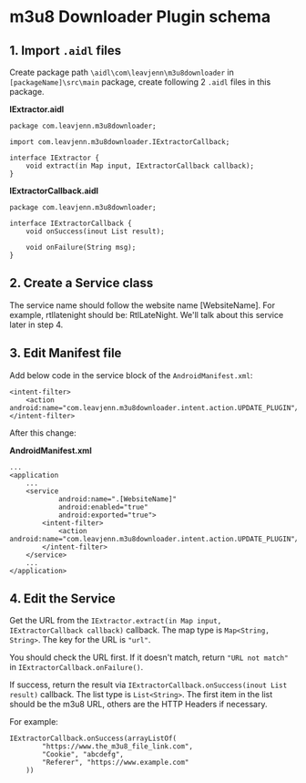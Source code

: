 # m3u8 Downloader Plugin schema

## 1. Import `.aidl` files
Create package path `\aidl\com\leavjenn\m3u8downloader` in `[packageName]\src\main` package, create following 2 `.aidl` files in this package.

__IExtractor.aidl__
```
package com.leavjenn.m3u8downloader;

import com.leavjenn.m3u8downloader.IExtractorCallback;

interface IExtractor {
    void extract(in Map input, IExtractorCallback callback);
}
```


__IExtractorCallback.aidl__
```
package com.leavjenn.m3u8downloader;

interface IExtractorCallback {
    void onSuccess(inout List result);

    void onFailure(String msg);
}
```


## 2. Create a Service class
The service name should follow the website name [WebsiteName]. For example, rtllatenight should be: RtlLateNight. We'll talk about this service later in step 4.


## 3. Edit Manifest file
Add below code in the service block of the `AndroidManifest.xml`:
```
<intent-filter>
	<action android:name="com.leavjenn.m3u8downloader.intent.action.UPDATE_PLUGIN"/>
</intent-filter>
```
After this change:

__AndroidManifest.xml__
```
...
<application
	...
	<service
			android:name=".[WebsiteName]"
			android:enabled="true"
			android:exported="true">
		<intent-filter>
			<action android:name="com.leavjenn.m3u8downloader.intent.action.UPDATE_PLUGIN"/>
		</intent-filter>
	</service>
	...
</application>
```

## 4. Edit the Service
Get the URL from the `IExtractor.extract(in Map input, IExtractorCallback callback)` callback. The map type is `Map<String, String>`. The key for the URL is `"url"`.

You should check the URL first. If it doesn't match, return `"URL not match"` in `IExtractorCallback.onFailure()`.

If success, return the result via `IExtractorCallback.onSuccess(inout List result)` callback. The list type is `List<String>`. The first item in the list should be the m3u8 URL, others are the HTTP Headers if necessary.

For example: 
```
IExtractorCallback.onSuccess(arrayListOf(
		"https://www.the_m3u8_file_link.com",
		"Cookie", "abcdefg",
		"Referer", "https://www.example.com"
	))
```

